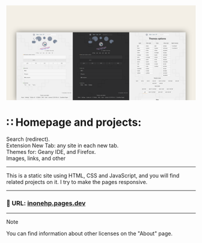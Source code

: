 <!-- README.md v.1.3.2 -->
  
![page with light and dark mode](/img/github-banner-settings.png)  
#  ∷ Homepage and projects:  
Search (redirect).  
Extension New Tab: any site in each new tab.  
Themes for: Geany IDE, and Firefox.  
Images, links, and other  
    
---
  
This is a static site using HTML, CSS and JavaScript, and you will find related projects on it. I try to make the pages responsive.
  
---
  
### 🔗 URL: [inonehp.pages.dev](https://inonehp.pages.dev/)
  
---
  
> [!NOTE]
> You can find information about other licenses on the "About" page.
  
<!--### Screenshots:  

![light theme](/img/screenshot.png)
![dark theme](/img/screenshot2.png)
![setting page with list of color themes](/img/screenshot3.png)-->

